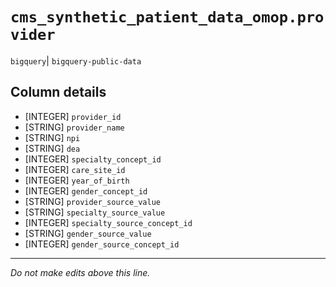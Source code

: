 # `cms_synthetic_patient_data_omop.provider`
`bigquery`| `bigquery-public-data`

## Column details
* [INTEGER]   `provider_id`
* [STRING]    `provider_name`
* [STRING]    `npi`
* [STRING]    `dea`
* [INTEGER]   `specialty_concept_id`
* [INTEGER]   `care_site_id`
* [INTEGER]   `year_of_birth`
* [INTEGER]   `gender_concept_id`
* [STRING]    `provider_source_value`
* [STRING]    `specialty_source_value`
* [INTEGER]   `specialty_source_concept_id`
* [STRING]    `gender_source_value`
* [INTEGER]   `gender_source_concept_id`

-------------------------------------------------------------------------------
*Do not make edits above this line.*
